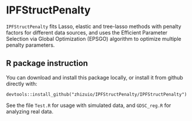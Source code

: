 # IPFStructPenalty

`IPFStructPenalty` fits Lasso, elastic and tree-lasso methods with penalty factors for different data sources, and uses the Efficient Parameter Selection via Global Optimization (EPSGO) algorithm to optimize multiple penalty parameters.

## R package instruction

You can download and install this package locally, or install it from github directly with:

```{r setup, include=FALSE}
devtools::install_github("zhizuio/IPFStructPenalty/IPFStructPenalty")
```
See the file `Test.R` for usage with simulated data, and `GDSC_reg.R` for analyzing real data.
